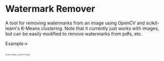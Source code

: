 # Watermark Remover

A tool for removing watermarks from an image using OpenCV and scikit-learn's K-Means clustering. Note that it currently just works with images, but can be easily modified to remove watermarks from pdfs, etc.

Example->

<img src="https://github.com/sw-257/Watermark-Remover/blob/main/input_img.jpg?raw=true" alt="input_img.jpg" style="zoom:33%;" />



<img src="https://github.com/sw-257/Watermark-Remover/blob/main/output_img.jpg?raw=true" alt="output_img.jpg" style="zoom:33%;" />
